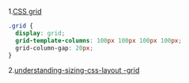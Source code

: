 1.[CSS grid](https://www.smashingmagazine.com/2018/05/future-of-web-design/)
```css
.grid {
  display: grid;
  grid-template-columns: 100px 100px 100px 100px;
  grid-column-gap: 20px;
}
```
2.[understanding-sizing-css-layout -grid](https://www.smashingmagazine.com/2018/01/understanding-sizing-css-layout/)
